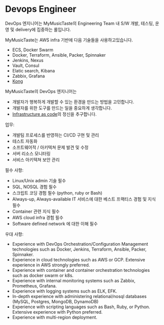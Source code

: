 # Devops Engineer 

DevOps 엔지니어는 MyMusicTaste의 Engineering Team 내 S/W 개발, 테스팅, 운영 및 delivery에 집중하는 롤입니다.

MyMusicTaste는 AWS infra 기반에 다음 기술들을 사용하고있습니다.
* ECS, Docker Swarm
* Docker, Terraform, Ansible, Packer, Spinnaker
* Jenkins, Nexus
* Vault, Consul
* Elatic search, Kibana
* Zabbix, Grafana
* [Kong](https://github.com/Kong/kong)


MyMusicTaste의 DevOps 엔지니어는
- 개발자가 행복하게 개발할 수 있는 환경을 만드는 방법을 고민합니다.
- 개발자를 위한 도구를 만드는 일을 중요하게 생각합니다.
- [Infrastructure as code](https://en.wikipedia.org/wiki/Infrastructure_as_Code)의 정신을 추구합니다.

업무:
- 개발팀 프로세스를 반영하는 CI/CD 구현 및 관리
- 테스트 자동화
- 소프트웨어적 / 아키텍쳐 문제 발견 및 수정 
- 서버 리소스 모니터링
- 서비스 아키텍쳐 보안 관리

필수 사항:
- Linux/Unix admin 기술 필수
- SQL, NOSQL 경험 필수
- 스크립트 코딩 경험 필수 (python, ruby or Bash)
- Always-up, Always-available IT 서비스에 대한 베스트 프랙티스 경험 및 지식 필수
- Container 관련 지식 필수
- AWS cloud infra 경험 필수
- Software defined network 에 대한 이해 필수

우대 사항:
- Experience with DevOps Orchestration/Configuration Management technologies such as Docker, Jenkins, Terraform, Ansible, Packer, Spinnaker.
- Experience in cloud technologies such as AWS or GCP. Extensive experience in AWS strongly preferred.
- Experience with container and container orchestration technologies such as docker swarm or k8s.
- Experience with internal monitoring systems such as Zabbix, Prometheus, Grafana.
- Experience with logging systems such as ELK, EFK.
- In-depth experience with administering relational/nosql databases (MySQL, Postgres, MongoDB, DynamoDB)
- Experience with scripting languages such as Bash, Ruby, or Python. Extensive experience with Python preferred.
- Experience with multi-region deployment.
